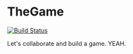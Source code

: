 # TheGame
[![Build Status](https://travis-ci.org/TIY-Charlotte-Java/TheGame.svg?branch=master)](https://travis-ci.org/TIY-Charlotte-Java/TheGame)

Let's collaborate and build a game.
YEAH.
